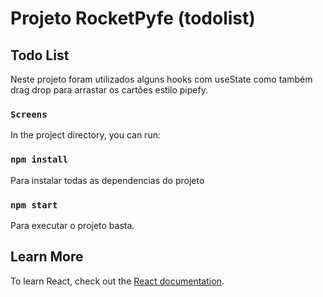 # Projeto RocketPyfe (todolist)
## Todo List
Neste projeto foram utilizados alguns hooks com useState como também drag drop para arrastar os cartões estilo pipefy.

### `Screens`


In the project directory, you can run:

### `npm install`

Para instalar todas as dependencias do projeto

### `npm start`

Para executar o projeto basta.

## Learn More

To learn React, check out the [React documentation](https://reactjs.org/).

